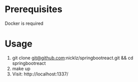 # Prerequisites

Docker is required

# Usage

1. git clone git@github.com:nicklz/springbootreact.git && cd springbootreact
2. make up
3. Visit: http://localhost:1337/
